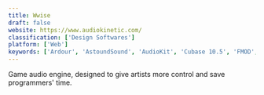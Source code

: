 ```yaml
---
title: Wwise
draft: false 
website: https://www.audiokinetic.com/
classification: ['Design Softwares']
platform: ['Web']
keywords: ['Ardour', 'AstoundSound', 'AudioKit', 'Cubase 10.5', 'FMOD', 'FMOD Ex', 'GameMaker', 'JUCE', 'KFR', 'LMMS', 'Nana C Library', 'OpenAL', 'OpenAL Soft', 'PortAudio', 'Qt', 'RtAudio', 'Unity', 'iVoxx', 'wxWidgets']
---
```

Game audio engine, designed to give artists more control and save programmers' time.